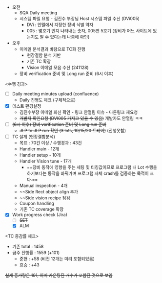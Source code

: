 - 오전
	- SQA Daily meeting
	- 시스템 파일 요청 - 김진수 부장님 Host 시스템 파일 수신 (DVi005)
		- DVi : 인텔에서 지정한 장비 식별 약자
		- 005 : 몇호기 인지 나타내는 숫자, 005면 5호기 (장비가 어느 사이트에 있는지도 알 수 있다는데 나중에 확인)
- 오후
	- 이메일 분석결과 바탕으로 TC화 진행
		- 현장결함 분석 기반
		- 기존 TC 확장
		- Vision 이메일 모음 수신 (241128)
	- 장비 verification 준비 및 Long run 준비 (6시 이후)

<수행 경과>
- [ ] Daily meeting minutes upload (confluence)
	- Daily 진행도 체크 (구체적으로)
- [x] 테스트 환경설정
	- 김진수부장 이메일 회신 확인 - 링크 안열림 이슈 - 다른링크 재요청
	- ~~개발자 확인요청 (DVI005 가지고 있을 수 있음)~~ 개발자도 안열림 ㅋㅋ
- [ ]  ~~(6시 이후) 장비 verification 준비 및 Long run 준비~~
	- ~~JLP to JLP run 확인 (3 lots, 10/15/20 트레이)~~ (진행못함)
- [ ] TC 설계 (현장결함분석)
	- 목표 : 70건 이상 / 수행경과 : 43건 
	- Handler main - 12개
	- Handler setup - 10개
	- Handler Vision tune - 17개
		- ==장비 동작에 영향을 주는 세팅 및 티칭값이므로 프로그램 내 Lot 수행을 하기보다는 동작을 바꿔가며 프로그램 자체 crash를 검증하는 목적이 크다.==
	- Manual inspection - 4개
	- ~~Side Rect object align 추가
	- ~~Side vision recipe 점검
	- Coupon handling
	- 기존 TC coverage 확장
- [x] Work progress check (Jira)
	- [ ] ~~SET~~
	- [x] ALM

<TC 증감률 체크>
- 기존 total : 1458
- 금주 진행률 : 1559 (+101)
	- 준현 : +58 (비전 12개는 미리 포함되었음)
	- 효승 : +43

~~실제 증가량은 101, 이미 카운팅된 개수가 포함된 것으로 보임~~